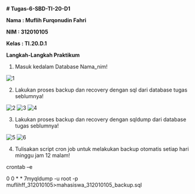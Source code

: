 <b> # Tugas-6-SBD-TI-20-D1
<p> Nama : Muflih Furqonudin Fahri
<p> NIM  : 312010105
<p> Kelas : TI.20.D.1 
<p> Langkah-Langkah Praktikum </b>

1.  Masuk kedalam Database Nama_nim!

![1](https://user-images.githubusercontent.com/101880025/172164494-a1f1ff5c-cd3d-4ba2-9368-81d1fe340df9.png)

2.  Lakukan proses backup dan recovery dengan sql dari database tugas seblumnya!

![2](https://user-images.githubusercontent.com/101880025/172164926-38d511b9-0f97-42c3-a6e0-327db2fceb9d.png)
![3](https://user-images.githubusercontent.com/101880025/172164934-da849165-e5d0-4194-9ed1-b3b4b3fbaf84.png)
![4](https://user-images.githubusercontent.com/101880025/172164941-c7320266-bbc0-444d-a7b6-b87fa6fbf5f8.png)

3.  Lakukan proses backup dan recovery dengan sqldump dari database tugas seblumnya!

![5](https://user-images.githubusercontent.com/101880025/172165145-b6c90874-d610-4f4b-82b8-723e45bc2f4a.png)
![6](https://user-images.githubusercontent.com/101880025/172165158-af10adc7-c45a-44c1-9741-b30fc77a5f28.png)

4.  Tulisakan script cron job untuk melakukan backup otomatis setiap hari minggu jam 12 malam!

crontab –e

0 0 * * 7myqldump -u root -p muflihff_312010105>mahasiswa_312010105_backup.sql

